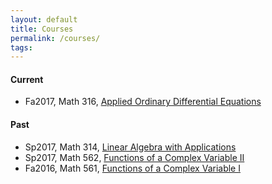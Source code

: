 ```yaml
---
layout: default
title: Courses
permalink: /courses/
tags: 
---
```


#### Current

- Fa2017, Math 316, [Applied Ordinary Differential Equations](http://math.unm.edu/~maxim/math316/)

#### Past

- Sp2017, Math 314, [Linear Algebra with Applications](http://math.unm.edu/~maxim/math314/)
- Sp2017, Math 562, [Functions of a Complex Variable II](http://math.unm.edu/~maxim/math562/)
- Fa2016, Math 561, [Functions of a Complex Variable I](http://math.unm.edu/~maxim/math561/)

